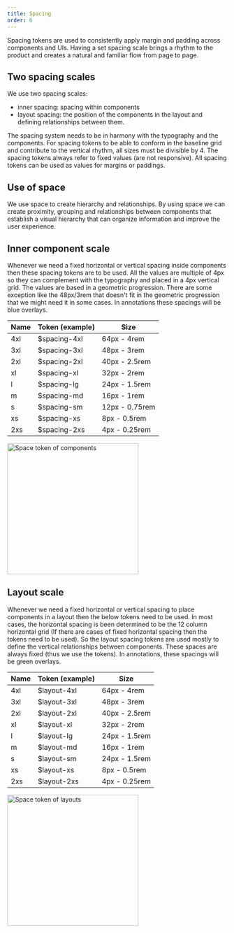 ```yaml
---
title: Spacing
order: 6
---
```


Spacing tokens are used to consistently apply margin and padding across components and UIs. Having a set spacing scale brings a rhythm to the product and creates a natural and familiar flow from page to page.

## Two spacing scales

We use two spacing scales:

- inner spacing: spacing within components
- layout spacing: the position of the components in the layout and defining relationships between them.

The spacing system needs to be in harmony with the typography and the components. For spacing tokens to be able to conform in the baseline grid and contribute to the vertical rhythm, all sizes must be divisible by 4. The spacing tokens always refer to fixed values (are not responsive). All spacing tokens can be used as values for margins or paddings.

## Use of space

We use space to create hierarchy and relationships. By using space we can create proximity, grouping and relationships between components that establish a visual hierarchy that can organize information and improve the user experience.

## Inner component scale

Whenever we need a fixed horizontal or vertical spacing inside components then these spacing tokens are to be used. All the values are multiple of 4px so they can complement with the typography and placed in a 4px vertical grid. The values are based in a geometric progression. There are some exception like the 48px/3rem that doesn't fit in the geometric progression that we might need it in some cases. In annotations these spacings will be blue overlays.

<!-- prettier-ignore-start -->
| Name | Token (example) | Size           |
| ---- | --------------- | -------------- |
| 4xl  | $spacing-4xl    | 64px - 4rem    |
| 3xl  | $spacing-3xl    | 48px - 3rem    |
| 2xl  | $spacing-2xl    | 40px - 2.5rem  |
| xl   | $spacing-xl     | 32px - 2rem    |
| l    | $spacing-lg     | 24px - 1.5rem  |
| m    | $spacing-md     | 16px - 1rem    |
| s    | $spacing-sm     | 12px - 0.75rem |
| xs   | $spacing-xs     | 8px - 0.5rem   |
| 2xs  | $spacing-2xs    | 4px - 0.25rem  | 
<!-- prettier-ignore-end -->

<img src="https://inno-ecl.s3.amazonaws.com/media/images/EC/Space/Space%20Inner.svg" alt=" Space token of components " width="300"/>

## Layout scale

Whenever we need a fixed horizontal or vertical spacing to place components in a layout then the below tokens need to be used. In most cases, the horizontal spacing is been determined to be the 12 column horizontal grid (If there are cases of fixed horizontal spacing then the tokens need to be used). So the layout spacing tokens are used mostly to define the vertical relationships between components. These spaces are always fixed (thus we use the tokens). In annotations, these spacings will be green overlays.

<!-- prettier-ignore-start -->
| Name | Token (example) | Size          |
| ---- | --------------- | ------------- |
| 4xl  | $layout-4xl    | 64px - 4rem   |
| 3xl  | $layout-3xl    | 48px - 3rem   |
| 2xl  | $layout-2xl    | 40px - 2.5rem |
| xl   | $layout-xl     | 32px - 2rem   |
| l    | $layout-lg     | 24px - 1.5rem |
| m    | $layout-md     | 16px - 1rem   |
| s    | $layout-sm     | 24px - 1.5rem |
| xs   | $layout-xs     | 8px - 0.5rem  |
| 2xs  | $layout-2xs    | 4px - 0.25rem |
<!-- prettier-ignore-end -->

<img src="https://inno-ecl.s3.amazonaws.com/media/images/EC/Space/Space%20Layout.svg" alt=" Space token of layouts " width="300"/>
